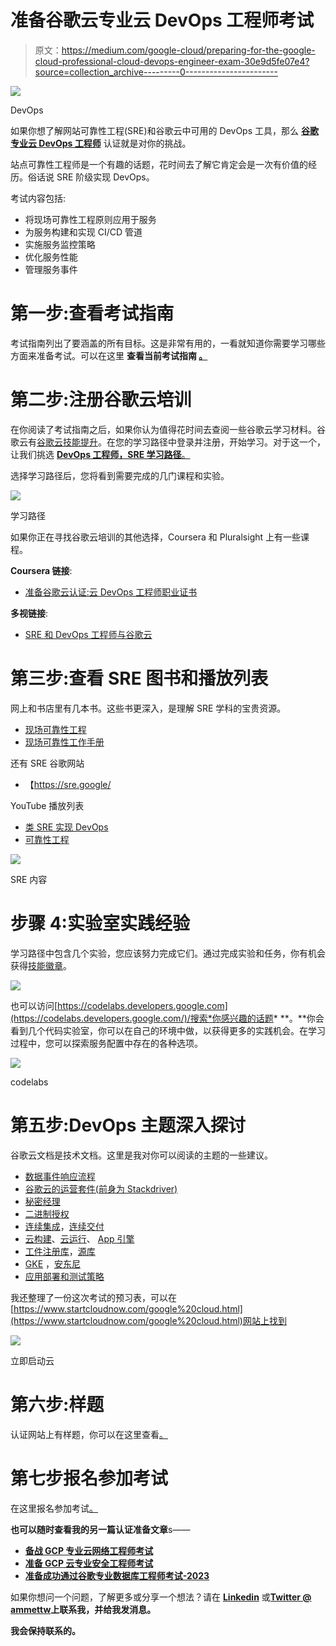 # 准备谷歌云专业云 DevOps 工程师考试

> 原文：<https://medium.com/google-cloud/preparing-for-the-google-cloud-professional-cloud-devops-engineer-exam-30e9d5fe07e4?source=collection_archive---------0----------------------->

![](img/f88b4346a608fe0eb4b7b7c2cc5f30cd.png)

DevOps

如果你想了解网站可靠性工程(SRE)和谷歌云中可用的 DevOps 工具，那么 [**谷歌专业云 DevOps 工程师**](https://cloud.google.com/certification/cloud-devops-engineer) 认证就是对你的挑战。

站点可靠性工程师是一个有趣的话题，花时间去了解它肯定会是一次有价值的经历。俗话说 SRE 阶级实现 DevOps。

考试内容包括:

*   将现场可靠性工程原则应用于服务
*   为服务构建和实现 CI/CD 管道
*   实施服务监控策略
*   优化服务性能
*   管理服务事件

# 第一步:查看考试指南

考试指南列出了要涵盖的所有目标。这是非常有用的，一看就知道你需要学习哪些方面来准备考试。可以在这里 **查看当前考试指南 [**。**](https://cloud.google.com/certification/guides/cloud-devops-engineer)**

# 第二步:注册谷歌云培训

在你阅读了考试指南之后，如果你认为值得花时间去查阅一些谷歌云学习材料。谷歌云有[谷歌云技能提升](https://www.cloudskillsboost.google/paths)。在您的学习路径中登录并注册，开始学习。对于这一个，让我们挑选 [**DevOps 工程师，SRE 学习路径**。](https://www.cloudskillsboost.google/paths/20)

选择学习路径后，您将看到需要完成的几门课程和实验。

![](img/0b6ad62a668ab151d9c2156d39a0a045.png)

学习路径

如果你正在寻找谷歌云培训的其他选择，Coursera 和 Pluralsight 上有一些课程。

**Coursera 链接**:

*   [准备谷歌云认证:云 DevOps 工程师职业证书](https://www.coursera.org/professional-certificates/sre-devops-engineer-google-cloud?=)

**多视链接**:

*   [SRE 和 DevOps 工程师与谷歌云](https://www.pluralsight.com/paths/sre-and-devops-engineer-with-google-cloud)

# 第三步:查看 SRE 图书和播放列表

网上和书店里有几本书。这些书更深入，是理解 SRE 学科的宝贵资源。

*   [现场可靠性工程](https://sre.google/sre-book/table-of-contents/)
*   [现场可靠性工作手册](https://sre.google/workbook/table-of-contents/)

还有 SRE 谷歌网站

*   【https://sre.google/ 

YouTube 播放列表

*   [类 SRE 实现 DevOps](https://www.youtube.com/playlist?list=PLIivdWyY5sqJrKl7D2u-gmis8h9K66qoj)
*   [可靠性工程](https://www.youtube.com/playlist?list=PLIivdWyY5sqLOiLXJDlN-wKd0g7hf_9vC)

![](img/5cf591188b1df61abf34c3e169fb310c.png)

SRE 内容

# 步骤 4:实验室实践经验

学习路径中包含几个实验，您应该努力完成它们。通过完成实验和任务，你有机会获得[技能徽章](https://cloud.google.com/training/badges)。

![](img/ae4bc38ca71dffac03a8d9d2f1ce0b0d.png)

也可以访问[https://codelabs.developers.google.com](https://codelabs.developers.google.com/)/搜索*你感兴趣的话题* **。**你会看到几个代码实验室，你可以在自己的环境中做，以获得更多的实践机会。在学习过程中，您可以探索服务配置中存在的各种选项。

![](img/51c3e9907b4c200f688c930a095c09d2.png)

codelabs

# 第五步:DevOps 主题深入探讨

谷歌云文档是技术文档。这里是我对你可以阅读的主题的一些建议。

*   [数据事件响应流程](https://cloud.google.com/docs/security/incident-response)
*   [谷歌云的运营套件(前身为 Stackdriver)](https://cloud.google.com/stackdriver/docs)
*   [秘密经理](https://cloud.google.com/secret-manager/docs/overview)
*   [二进制授权](https://cloud.google.com/architecture/secure-software-supply-chains-on-google-kubernetes-engine)
*   [连续集成](https://cloud.google.com/architecture/devops/devops-tech-continuous-integration)，[连续交付](https://cloud.google.com/architecture/devops/devops-tech-continuous-delivery)
*   [云构建](https://cloud.google.com/build/docs/overview)、[云运行](https://cloud.google.com/run/docs/overview/what-is-cloud-run?hl=en)、 [App 引擎](https://cloud.google.com/appengine/docs/the-appengine-environments?hl=en)
*   [工件注册库](https://cloud.google.com/artifact-registry?hl=en)，[源库](https://cloud.google.com/source-repositories/docs/features?hl=en)
*   [GKE](https://cloud.google.com/kubernetes-engine/docs/concepts/kubernetes-engine-overview) ，[安东尼](https://cloud.google.com/anthos/docs/concepts/overview)
*   [应用部署和测试策略](https://cloud.google.com/architecture/application-deployment-and-testing-strategies?hl=en)

我还整理了一份这次考试的预习表，可以在[https://www.startcloudnow.com/google%20cloud.html](https://www.startcloudnow.com/google%20cloud.html)网站上找到

![](img/04687aed02ca0ba19ada9149dde2d39f.png)

立即启动云

# 第六步:样题

认证网站上有样题，你可以在这里查看[。](https://docs.google.com/forms/d/e/1FAIpQLSdpk564uiDvdnqqyPoVjgpBp0TEtgScSFuDV7YQvRSumwUyoQ/viewform)

# 第七步报名参加考试

在这里报名参加考试[。](https://webassessor.com/googlecloud)

**也可以随时查看我的另一篇认证准备文章**s——

*   [**备战 GCP 专业云网络工程师考试**](/google-cloud/preparing-for-success-with-the-gcp-professional-cloud-network-engineer-exam-da230f9788ed)
*   [**准备 GCP 云专业安全工程师考试**](/google-cloud/preparing-for-the-google-cloud-professional-cloud-security-engineer-exam-56bc34d02c45)
*   [**准备成功通过谷歌专业数据库工程师考试-2023**](/google-cloud/preparing-for-success-with-google-cloud-professional-cloud-database-engineer-exam-2023-3ad33fa3eea9)

如果你想问一个问题，了解更多或分享一个想法？请在 [**Linkedin**](https://www.linkedin.com/in/ammett/) 或[**Twitter @ ammettw**](https://twitter.com/ammettw)**上联系我，并给我发消息。**

**我会保持联系的。**
